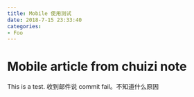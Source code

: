 ```yaml
---
title: Mobile 使用测试
date: 2018-7-15 23:33:40
categories:
- Foo
---
```


# Mobile article from chuizi note
This is a test.
收到邮件说 commit fail。不知道什么原因